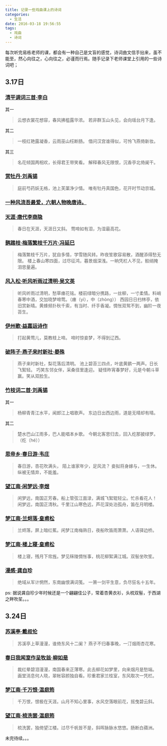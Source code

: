 ```yaml
---
title: 记录一些戏曲课上的诗词
categories:
  - 生活
date: 2016-03-18 19:56:55
tags:
  - 戏曲
  - 诗词
---
```


每次听完易栋老师的课，都会有一种自己是文盲的感觉，诗词曲文信手拈来，虽不能至，然心向往之，心向往之，必谨而行焉。随手记录下老师课堂上引用的一些诗词吧；

<!-- more -->

3.17日
-----

### [清平调词三首·李白](http://baike.baidu.com/view/1190736.htm?fromtitle=%E6%B8%85%E5%B9%B3%E8%B0%83%E8%AF%8D&fromid=6176348&type=syn)

其一

> 云想衣裳花想容，春风拂槛露华浓。 若非群玉山头见，会向瑶台月下逢。

其二

> 一枝红艳露凝香，云雨巫山枉断肠。 借问汉宫谁得似，可怜飞燕倚新妆。

其三

> 名花倾国两相欢，长得君王带笑看。 解释春风无限恨，沉香亭北倚阑干。

### [赏牡丹·刘禹锡](http://baike.baidu.com/subview/751560/15935160.htm)

> 庭前芍药妖无格，池上芙蕖净少情。 唯有牡丹真国色，花开时节动京城。

### [一种风流吾最爱，六朝人物晚唐诗。](http://tieba.baidu.com/p/3761794014)

### [天涯·唐代李商隐](http://baike.baidu.com/subview/10776/5889260.htm)

> 春日在天涯，天涯日又斜。 莺啼如有泪，为湿最高花。

### [鹊踏枝·梅落繁枝千万片·冯延巳](http://baike.baidu.com/view/2924312.htm)

> 梅落繁枝千万片，犹自多情，学雪随风转。昨夜笙歌容易散，酒醒添得愁无限。 楼上春山寒四面，过尽征鸿，暮景烟深浅。一晌凭栏人不见，鲛绡掩泪思量遍。

### [风入松·听风听雨过清明·吴文英](http://baike.baidu.com/view/2793591.htm)

> 听风听雨过清明，愁草瘗花铭。楼前绿暗分携路，一丝柳，一寸柔情。料峭春寒中酒，交加晓梦啼莺。（瘗（yì），中（zhòng）） 西园日日扫林亭，依旧赏新晴。黄蜂频扑秋千索，有当时、纤手香凝。惆怅双鸳不到，幽阶一夜苔生。

### [伊州歌·益嘉运诗作](http://baike.baidu.com/subview/642400/8326548.htm)

> 打起黄莺儿，莫教枝上啼。 啼时惊妾梦，不得到辽西。

### [破阵子·燕子来时新社·晏殊](http://baike.baidu.com/view/2785291.htm)

> 燕子来时新社，梨花落后清明。 池上碧苔三四点，叶底黄鹂一两声。日长飞絮轻。 巧笑东邻女伴，采桑径里逢迎。 疑怪昨宵春梦好，元是今朝斗草赢。笑从双脸生。

### [竹枝词二首·刘禹锡](http://baike.baidu.com/view/159379.htm?fromtitle=%E7%AB%B9%E6%9E%9D%E8%AF%8D%E5%88%98%E7%A6%B9%E9%94%A1&fromid=3159181&type=syn)

其一

> 杨柳青青江水平，闻郎江上唱歌声。 东边日出西边雨，道是无晴却有晴。

其二

> 楚水巴山江雨多，巴人能唱本乡歌。 今朝北客思归去，回入纥那披绿罗。（纥（hé））

### [思帝乡·春日游·韦庄](http://baike.baidu.com/view/4485518.htm)

> 春日游，杏花吹满头， 陌上谁家年少，足风流？ 妾拟将身嫁与，一生休。 纵被无情弃，不能羞。

### [望江南·闲梦远·李煜](http://baike.baidu.com/view/7003554.htm)

> 闲梦远，南国正芳春。船上管弦江面渌，满城飞絮辊轻尘。忙杀看花人！ 闲梦远，南国正清秋。千里江山寒色远，芦花深处泊孤舟，笛在月明楼。

### [梦江南·兰烬落·皇甫松](http://baike.baidu.com/view/391332.htm)

> 兰烬落，屏上暗红蕉。闲梦江南梅熟日，夜船吹笛雨萧萧。人语驿边桥。

### [梦江南·楼上寝·皇甫松](http://baike.baidu.com/view/649627.htm)

> 楼上寝，残月下帘旌。梦见秣陵惆怅事，桃花柳絮满江城。双髻坐吹笙。

### [漫感·龚自珍](http://baike.baidu.com/view/4733280.htm)

> 绝域从军计惘然，东南幽恨满词笺。 一箫一剑平生意，负尽狂名十五年。

ps: 据说龚自珍少年时候还是一个翩翩佳公子，常着杏黄衣衫，头梳双髻，于西湖之畔吹苼。。。

3.24日
-----

### [苏溪亭·戴叔伦](http://baike.baidu.com/view/1939126.htm)

> 苏溪亭上草漫漫，谁倚东风十二阑？ 燕子不归春事晚，一汀烟雨杏花寒。

### [春日我闻室作呈牧翁·柳如是](http://baike.baidu.com/view/821142.htm)

> 裁红晕碧泪漫漫，南国春来正薄寒。此去柳花如梦里，向来烟月是愁端。 画堂消息何人晓，翠帐容颜独自看。珍重君家兰桂室，东风取次一凭栏。

### [梦江南·千万恨·温庭筠](http://baike.baidu.com/view/3213491.htm)

> 千万恨，恨极在天涯。山月不知心里事，水风空落眼前花，摇曳碧云斜。

### [望江南·梳洗罢·温庭筠](http://baike.baidu.com/view/2499849.htm)

> 梳洗罢，独倚望江楼。过尽千帆皆不是，斜晖脉脉水悠悠。肠断白蘋洲。

未完待续。。。
